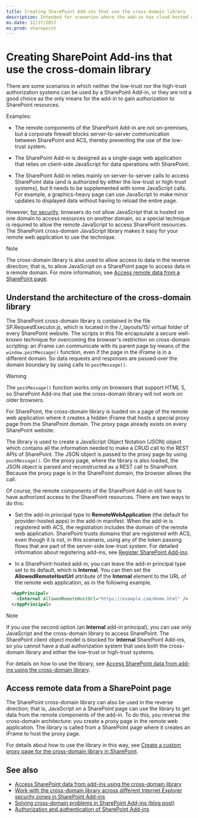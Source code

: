 ```yaml
---
title: Creating SharePoint Add-ins that use the cross-domain library
description: Intended for scenarios where the add-in has cloud-hosted components, but the customer's corporate firewall makes it difficult to use the low-trust system. The user's browser blocks scripts from other domains, but the JavaScript library encapsulates a secure system for working around this restriction.
ms.date: 12/27/2017
ms.prod: sharepoint
---
```


# Creating SharePoint Add-ins that use the cross-domain library 

There are some scenarios in which neither the low-trust nor the high-trust authorization systems can be used by a SharePoint Add-in, or they are not a good choice as the only means for the add-in to gain authorization to SharePoint resources. 

Examples:

- The remote components of the SharePoint Add-in are not on-premises, but a corporate firewall blocks server-to-server communication between SharePoint and ACS, thereby preventing the use of the low-trust system.
    
- The SharePoint Add-in is designed as a single-page web application that relies on client-side JavaScript for data operations with SharePoint.
    
- The SharePoint Add-in relies mainly on server-to-server calls to access SharePoint data (and is authorized by either the low-trust or high-trust systems), but it needs to be supplemented with some JavaScript calls. For example, a graphics-heavy page can use JavaScript to make minor updates to displayed data without having to reload the entire page.
    
However, [for security](https://msdn.microsoft.com/en-us/library(d=robot)/cc709423(d=robot,l=en-us,v=vs.85).aspx), browsers do not allow JavaScript that is hosted on one domain to access resources on another domain, so a special technique is required to allow the remote JavaScript to access SharePoint resources. The SharePoint cross-domain JavaScript library makes it easy for your remote web application to use the technique.
 
> [!NOTE] 
> The cross-domain library is also used to allow access to data in the reverse direction; that is, to allow JavaScript on a SharePoint page to access data in a remote domain. For more information, see [Access remote data from a SharePoint page](#ReverseDirection).

## Understand the architecture of the cross-domain library

The SharePoint cross-domain library is contained in the file SP.RequestExecutor.js, which is located in the /_layouts/15/ virtual folder of every SharePoint website. The scripts in this file encapsulate a secure well-known technique for overcoming the browser's restriction on cross-domain scripting: an iFrame can communicate with its parent page by means of the `window.postMessage()` function, even if the page in the iFrame is in a different domain. So data requests and responses are passed over the domain boundary by using calls to `postMessage()`.
 
> [!WARNING] 
> The `postMessage()` function works only on browsers that support HTML 5, so SharePoint Add-ins that use the cross-domain library will not work on older browsers.
 
For SharePoint, the cross-domain library is loaded on a page of the remote web application where it creates a hidden iFrame that hosts a special proxy page from the SharePoint domain. The proxy page already exists on every SharePoint website. 

The library is used to create a JavaScript Object Notation (JSON) object which contains all the information needed to make a CRUD call to the REST APIs of SharePoint. The JSON object is passed to the proxy page by using `postMessage()`. On the proxy page, where the library is also loaded, the JSON object is parsed and reconstructed as a REST call to SharePoint. Because the proxy page is in the SharePoint domain, the browser allows the call.

Of course, the remote components of the SharePoint Add-in still have to have authorized access to the SharePoint resources. There are two ways to do this:

- Set the add-in principal type to **RemoteWebApplication** (the default for provider-hosted apps) in the add-in manifest. When the add-in is registered with ACS, the registration includes the domain of the remote web application. SharePoint trusts domains that are registered with ACS, even though it is not, in this scenario, using any of the token passing flows that are part of the server-side low-trust system. For detailed information about registering add-ins, see [Register SharePoint Add-ins](register-sharepoint-add-ins.md). 
    
- In a SharePoint-hosted add-in, you can leave the add-in principal type set to its default, which is **Internal**. You can then set the **AllowedRemoteHostUrl** attribute of the **Internal** element to the URL of the remote web application, as in the following example.
    
```XML
  <AppPrincipal>
    <Internal AllowedRemoteHostUrl="https://example.com/Home.html" />
  </AppPrincipal>
```

> [!NOTE] 
> If you use the second option (an **Internal** add-in principal), you can use only JavaScript and the cross-domain library to access SharePoint. The SharePoint client object model is blocked for **Internal** SharePoint Add-ins, so you cannot have a dual authorization system that uses both the cross-domain library and either the low-trust or high-trust systems.

For details on how to use the library, see [Access SharePoint data from add-ins using the cross-domain library](access-sharepoint-data-from-add-ins-using-the-cross-domain-library.md).
 

<a name="ReverseDirection"> </a> 

## Access remote data from a SharePoint page

The SharePoint cross-domain library can also be used in the reverse direction; that is, JavaScript on a SharePoint page can use the library to get data from the remote components of the add-in. To do this, you reverse the cross-domain architecture: you create a proxy page in the remote web application. The library is called from a SharePoint page where it creates an iFrame to host the proxy page. 

For details about how to use the library in this way, see [Create a custom proxy page for the cross-domain library in SharePoint](create-a-custom-proxy-page-for-the-cross-domain-library-in-sharepoint.md).
 

## See also

- [Access SharePoint data from add-ins using the cross-domain library](access-sharepoint-data-from-add-ins-using-the-cross-domain-library.md)
- [Work with the cross-domain library across different Internet Explorer security zones in SharePoint Add-ins](work-with-the-cross-domain-library-across-different-internet-explorer-security-z.md)
- [Solving cross-domain problems in SharePoint Add-ins (blog post)](https://blogs.msdn.microsoft.com/officeapps/2012/11/29/solving-cross-domain-problems-in-apps-for-sharepoint/)
- [Authorization and authentication of SharePoint Add-ins](authorization-and-authentication-of-sharepoint-add-ins.md)
    
 

